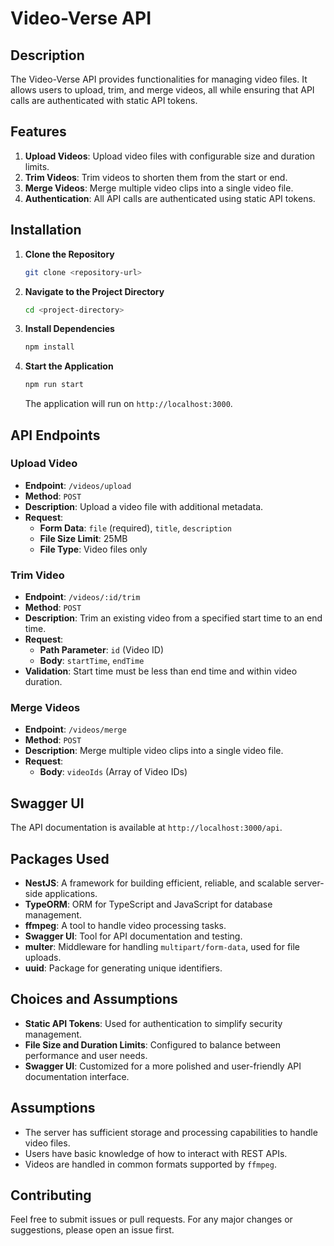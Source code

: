 # Video-Verse API

## Description

The Video-Verse API provides functionalities for managing video files. It allows users to upload, trim, and merge videos, all while ensuring that API calls are authenticated with static API tokens.

## Features

1. **Upload Videos**: Upload video files with configurable size and duration limits.
2. **Trim Videos**: Trim videos to shorten them from the start or end.
3. **Merge Videos**: Merge multiple video clips into a single video file.
4. **Authentication**: All API calls are authenticated using static API tokens.

## Installation

1. **Clone the Repository**

    ```bash
    git clone <repository-url>
    ```

2. **Navigate to the Project Directory**

    ```bash
    cd <project-directory>
    ```

3. **Install Dependencies**

    ```bash
    npm install
    ```

4. **Start the Application**

    ```bash
    npm run start
    ```

    The application will run on `http://localhost:3000`.

## API Endpoints

### Upload Video

- **Endpoint**: `/videos/upload`
- **Method**: `POST`
- **Description**: Upload a video file with additional metadata.
- **Request**: 
  - **Form Data**: `file` (required), `title`, `description`
  - **File Size Limit**: 25MB
  - **File Type**: Video files only

### Trim Video

- **Endpoint**: `/videos/:id/trim`
- **Method**: `POST`
- **Description**: Trim an existing video from a specified start time to an end time.
- **Request**: 
  - **Path Parameter**: `id` (Video ID)
  - **Body**: `startTime`, `endTime`
- **Validation**: Start time must be less than end time and within video duration.

### Merge Videos

- **Endpoint**: `/videos/merge`
- **Method**: `POST`
- **Description**: Merge multiple video clips into a single video file.
- **Request**: 
  - **Body**: `videoIds` (Array of Video IDs)

## Swagger UI

The API documentation is available at `http://localhost:3000/api`.

## Packages Used

- **NestJS**: A framework for building efficient, reliable, and scalable server-side applications.
- **TypeORM**: ORM for TypeScript and JavaScript for database management.
- **ffmpeg**: A tool to handle video processing tasks.
- **Swagger UI**: Tool for API documentation and testing.
- **multer**: Middleware for handling `multipart/form-data`, used for file uploads.
- **uuid**: Package for generating unique identifiers.

## Choices and Assumptions

- **Static API Tokens**: Used for authentication to simplify security management.
- **File Size and Duration Limits**: Configured to balance between performance and user needs.
- **Swagger UI**: Customized for a more polished and user-friendly API documentation interface.

## Assumptions

- The server has sufficient storage and processing capabilities to handle video files.
- Users have basic knowledge of how to interact with REST APIs.
- Videos are handled in common formats supported by `ffmpeg`.

## Contributing

Feel free to submit issues or pull requests. For any major changes or suggestions, please open an issue first.